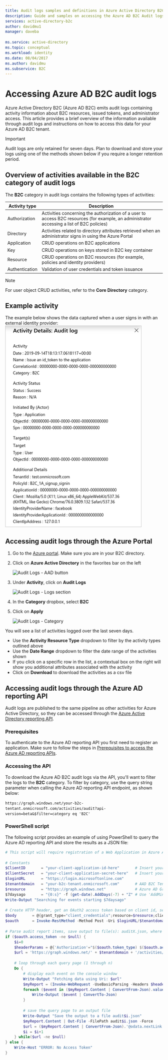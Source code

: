 ```yaml
---
title: Audit logs samples and definitions in Azure Active Directory B2C | Microsoft Docs
description: Guide and samples on accessing the Azure AD B2C Audit logs.
services: active-directory-b2c
author: davidmu1
manager: daveba

ms.service: active-directory
ms.topic: conceptual
ms.workload: identity
ms.date: 08/04/2017
ms.author: davidmu
ms.subservice: B2C
---
```


# Accessing Azure AD B2C audit logs

Azure Active Directory B2C (Azure AD B2C) emits audit logs containing activity information about B2C resources, issued tokens, and administrator access. This article provides a brief overview of the information available through audit logs and instructions on how to access this data for your Azure AD B2C tenant.

> [!IMPORTANT]
> Audit logs are only retained for seven days. Plan to download and store your logs using one of the methods shown below if you require a longer retention period.

## Overview of activities available in the B2C category of audit logs
The **B2C** category in audit logs contains the following types of activities:

|Activity type |Description  |
|---------|---------|
|Authorization |Activities concerning the authorization of a user to access B2C resources (for example, an administrator accessing a list of B2C policies)         |
|Directory |Activities related to directory attributes retrieved when an administrator signs in using the Azure Portal |
|Application | CRUD operations on B2C applications |
|Key |CRUD operations on keys stored in B2C key container |
|Resource |CRUD operations on B2C resources (for example, policies and identity providers)
|Authentication |Validation of user credentials and token issuance|

> [!NOTE]
> For user object CRUD activities, refer to the **Core Directory** category.

## Example activity
The example below shows the data captured when a user signs in with an external identity provider:
    ![Audit Logs - Example](./media/active-directory-b2c-reference-audit-logs/audit-logs-example.png)

## Accessing audit logs through the Azure Portal
1. Go to the [Azure portal](https://portal.azure.com). Make sure you are in your B2C directory.
2. Click on **Azure Active Directory** in the favorites bar on the left
    
    ![Audit Logs - AAD button](./media/active-directory-b2c-reference-audit-logs/audit-logs-portal-aad.png)

1. Under **Activity**, click on **Audit Logs**

    ![Audit Logs - Logs section](./media/active-directory-b2c-reference-audit-logs/audit-logs-portal-section.png)

2. In the **Category** dropbox, select **B2C**
3. Click on **Apply**

    ![Audit Logs - Category](./media/active-directory-b2c-reference-audit-logs/audit-logs-portal-category.png)

You will see a list of activities logged over the last seven days.
- Use the **Activity Resource Type** dropdown to filter by the activity types outlined above
- Use the **Date Range** dropdown to filter the date range of the activities shown
- If you click on a specific row in the list, a contextual box on the right will show you additional attributes associated with the activity
- Click on **Download** to download the activities as a csv file

## Accessing audit logs through the Azure AD reporting API
Audit logs are published to the same pipeline as other activities for Azure Active Directory, so they can be accessed through the [Azure Active Directory reporting API](https://docs.microsoft.com/azure/active-directory/active-directory-reporting-api-audit-reference).

### Prerequisites
To authenticate to the Azure AD reporting API you first need to register an application. Make sure to follow the steps in [Prerequisites to access the Azure AD reporting APIs](https://azure.microsoft.com/documentation/articles/active-directory-reporting-api-getting-started/).

### Accessing the API
To download the Azure AD B2C audit logs via the API, you'll want to filter the logs to the **B2C** category. To filter by category, use the query string parameter when calling the Azure AD reporting API endpoint, as shown below:

`https://graph.windows.net/your-b2c-tentant.onmicrosoft.com/activities/audit?api-version=beta&$filter=category eq 'B2C'`

### PowerShell script
The following script provides an example of using PowerShell to query the Azure AD reporting API and store the results as a JSON file:

```powershell
# This script will require registration of a Web Application in Azure Active Directory (see https://azure.microsoft.com/documentation/articles/active-directory-reporting-api-getting-started/)

# Constants
$ClientID       = "your-client-application-id-here"       # Insert your application's Client ID, a Globally Unique ID (registered by Global Admin)
$ClientSecret   = "your-client-application-secret-here"   # Insert your application's Client Key/Secret string
$loginURL       = "https://login.microsoftonline.com"
$tenantdomain   = "your-b2c-tenant.onmicrosoft.com"       # AAD B2C Tenant; for example, contoso.onmicrosoft.com
$resource       = "https://graph.windows.net"             # Azure AD Graph API resource URI
$7daysago       = "{0:s}" -f (get-date).AddDays(-7) + "Z" # Use 'AddMinutes(-5)' to decrement minutes, for example
Write-Output "Searching for events starting $7daysago"

# Create HTTP header, get an OAuth2 access token based on client id, secret and tenant domain
$body       = @{grant_type="client_credentials";resource=$resource;client_id=$ClientID;client_secret=$ClientSecret}
$oauth      = Invoke-RestMethod -Method Post -Uri $loginURL/$tenantdomain/oauth2/token?api-version=1.0 -Body $body

# Parse audit report items, save output to file(s): auditX.json, where X = 0 thru n for number of nextLink pages
if ($oauth.access_token -ne $null) {
    $i=0
    $headerParams = @{'Authorization'="$($oauth.token_type) $($oauth.access_token)"}
    $url = 'https://graph.windows.net/' + $tenantdomain + '/activities/audit?api-version=beta&$filter=category eq ''B2C''and activityDate gt ' + $7daysago

    # loop through each query page (1 through n)
    Do {
        # display each event on the console window
        Write-Output "Fetching data using Uri: $url"
        $myReport = (Invoke-WebRequest -UseBasicParsing -Headers $headerParams -Uri $url)
        foreach ($event in ($myReport.Content | ConvertFrom-Json).value) {
            Write-Output ($event | ConvertTo-Json)
        }

        # save the query page to an output file
        Write-Output "Save the output to a file audit$i.json"
        $myReport.Content | Out-File -FilePath audit$i.json -Force
        $url = ($myReport.Content | ConvertFrom-Json).'@odata.nextLink'
        $i = $i+1
    } while($url -ne $null)
} else {
    Write-Host "ERROR: No Access Token"
}
```
